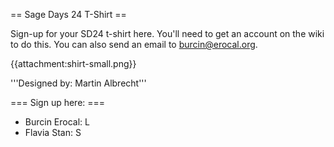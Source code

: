 == Sage Days 24 T-Shirt ==

Sign-up for your SD24 t-shirt here. You'll need to get an account on the wiki to do this. You can also send an email to burcin@erocal.org.

{{attachment:shirt-small.png}}

'''Designed by: Martin Albrecht'''

=== Sign up here: ===

 * Burcin Erocal: L
 * Flavia Stan: S
